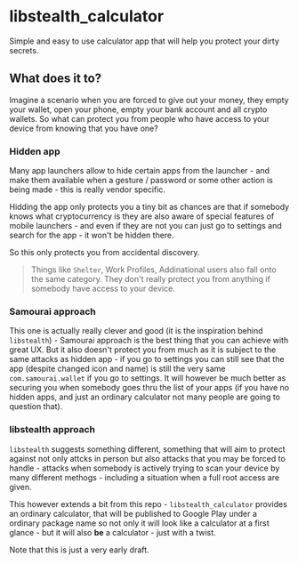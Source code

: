 # libstealth_calculator

Simple and easy to use calculator app that will help you protect your dirty secrets.

## What does it to?

Imagine a scenario when you are forced to give out your money, they empty your wallet, open your phone, empty your bank account and all crypto wallets. So what can protect you from people who have access to your device from knowing that you have one?

### Hidden app

Many app launchers allow to hide certain apps from the launcher - and make them available when a gesture / password or some other action is being made - this is really vendor specific.

Hidding the app only protects you a tiny bit as chances are that if somebody knows what cryptocurrency is they are also aware of special features of mobile launchers - and even if they are not you can just go to settings and search for the app - it won't be hidden there.

So this only protects you from accidental discovery.

> Things like `Shelter`, Work Profiles, Addinational users also fall onto the same category. They don't really protect you from anything if somebody have access to your device.

### Samourai approach

This one is actually really clever and good (it is the inspiration behind `libstealth`) - Samourai approach is the best thing that you can achieve with great UX. But it also doesn't protect you from much as it is subject to the same attacks as hidden app - if you go to settings you can still see that the app (despite changed icon and name) is still the very same `com.samourai.wallet` if you go to settings. It will however be much better as securing you when somebody goes thru the list of your apps (if you have no hidden apps, and just an ordinary calculator not many people are going to question that).

### libstealth approach

`libstealth` suggests something different, something that will aim to protect against not only attcks in person but also attacks that you may be forced to handle - attacks when somebody is actively trying to scan your device by many different methogs - including a situation when a full root access are given.

This however extends a bit from this repo - `libstealth_calculator` provides an ordinary calculator, that will be published to Google Play under a ordinary package name so not only it will look like a calculator at a first glance - but it will also **be** a calculator - just with a twist.

Note that this is just a very early draft.